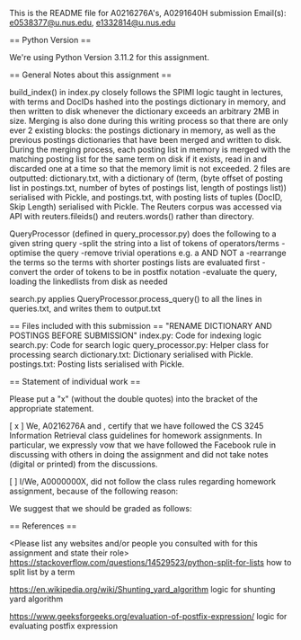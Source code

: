 This is the README file for A0216276A's, A0291640H submission
Email(s): e0538377@u.nus.edu, e1332814@u.nus.edu

== Python Version ==

We're using Python Version 3.11.2 for
this assignment.

== General Notes about this assignment ==

build_index() in index.py closely follows the SPIMI logic taught in lectures, with terms and DocIDs hashed into the postings dictionary in memory, and then written to disk whenever the dictionary exceeds an arbitrary 2MB in size. Merging is also done during this writing process so that there are only ever 2 existing blocks: the postings dictionary in memory, as well as the previous postings dictionaries that have been merged and written to disk. During the merging process, each posting list in memory is merged with the matching posting list for the same term on disk if it exists, read in and discarded one at a time so that the memory limit is not exceeded. 2 files are outputted: dictionary.txt, with a dictionary of (term, (byte offset of posting list in postings.txt, number of bytes of postings list, length of postings list)) serialised with Pickle, and postings.txt, with posting lists of tuples (DocID, Skip Length) serialised with Pickle. 
The Reuters corpus was accessed via API with reuters.fileids() and reuters.words() rather than directory.

QueryProcessor (defined in query_processor.py) does the following to a given string query
-split the string into a list of tokens of operators/terms
-optimise the query
    -remove trivial operations e.g. a AND NOT a
    -rearrange the terms so the terms with shorter postings lists are evaluated first
-convert the order of tokens to be in postfix notation
-evaluate the query, loading the linkedlists from disk as needed

search.py applies QueryProcessor.process_query() to all the lines in queries.txt, and writes them to output.txt


== Files included with this submission ==
"RENAME DICTIONARY AND POSTINGS BEFORE SUBMISSION"
index.py: Code for indexing logic
search.py: Code for search logic
query_processor.py: Helper class for processing search
dictionary.txt: Dictionary serialised with Pickle.
postings.txt: Posting lists serialised with Pickle. 

== Statement of individual work ==

Please put a "x" (without the double quotes) into the bracket of the appropriate statement.

[ x ] We, A0216276A and , certify that we have followed the CS 3245 Information
Retrieval class guidelines for homework assignments.  In particular, we
expressly vow that we have followed the Facebook rule in discussing
with others in doing the assignment and did not take notes (digital or
printed) from the discussions.  

[ ] I/We, A0000000X, did not follow the class rules regarding homework
assignment, because of the following reason:

<Please fill in>

We suggest that we should be graded as follows:

<Please fill in>

== References ==

<Please list any websites and/or people you consulted with for this
assignment and state their role>
https://stackoverflow.com/questions/14529523/python-split-for-lists
how to split list by a term

https://en.wikipedia.org/wiki/Shunting_yard_algorithm
logic for shunting yard algorithm

https://www.geeksforgeeks.org/evaluation-of-postfix-expression/
logic for evaluating postfix expression